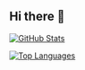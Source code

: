 ## Hi there 👋
<!-- GitHub Stats Card -->
[![GitHub Stats](https://ryukagu-git-main-ryukagu08s-projects.vercel.app/api?username=Ryukagu08)](https://github.com/anuraghazra/github-readme-stats)

<!-- Top Languages Card -->
[![Top Languages](https://ryukagu-git-main-ryukagu08s-projects.vercel.app/api/top-langs/?username=Ryukagu08&exclude_forks=true)](https://github.com/anuraghazra/github-readme-stats)






<!--
**Ryukagu08/Ryukagu08** is a ✨ _special_ ✨ repository because its `README.md` (this file) appears on your GitHub profile.

Here are some ideas to get you started:

- 🔭 I’m currently working on ...
- 🌱 I’m currently learning ...
- 👯 I’m looking to collaborate on ...
- 🤔 I’m looking for help with ...
- 💬 Ask me about ...
- 📫 How to reach me: ...
- 😄 Pronouns: ...
- ⚡ Fun fact: ...
-->
